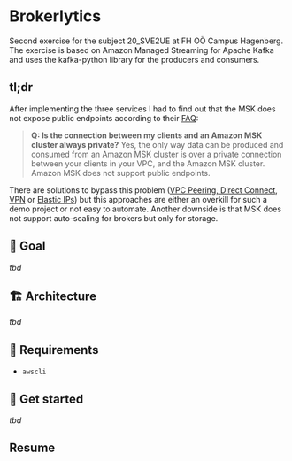 # Brokerlytics

Second exercise for the subject 20_SVE2UE at FH OÖ Campus Hagenberg. The exercise is based on Amazon Managed Streaming for Apache Kafka and uses the kafka-python library for the producers and consumers.

## tl;dr

After implementing the three services I had to find out that the MSK does not expose public endpoints according to their [FAQ](https://aws.amazon.com/msk/faqs/):

> **Q: Is the connection between my clients and an Amazon MSK cluster always private?**
Yes, the only way data can be produced and consumed from an Amazon MSK cluster is over a private connection between your clients in your VPC, and the Amazon MSK cluster. Amazon MSK does not support public endpoints.

There are solutions to bypass this problem ([VPC Peering, Direct Connect, VPN](https://docs.aws.amazon.com/msk/latest/developerguide/client-access.html) or [Elastic IPs](https://repetitive.it/aws-msk-how-to-expose-the-cluster-on-the-public-network/?lang=en)) but this approaches are either an overkill for such a demo project or not easy to automate. Another downside is that MSK does not support auto-scaling for brokers but only for storage.

## 🚩 Goal

*tbd*

## 🏗 Architecture

*tbd*

## 📝 Requirements

* `awscli`

## 🚀 Get started

*tbd*

## Resume